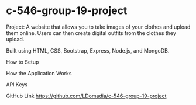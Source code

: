 # c-546-group-19-project

Project: A website that allows you to take images of your clothes and upload them online. Users can then create digital outfits from the clothes they upload.

Built using HTML, CSS, Bootstrap, Express, Node.js, and MongoDB.

How to Setup

How the Application Works

API Keys


GitHub Link
https://github.com/LDomadia/c-546-group-19-project
